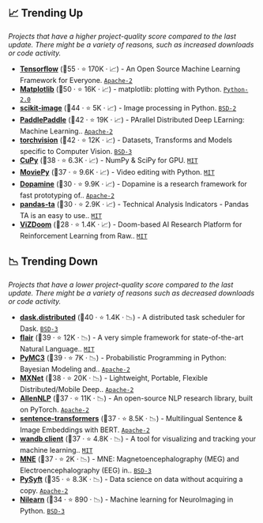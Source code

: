 ## 📈 Trending Up

_Projects that have a higher project-quality score compared to the last update. There might be a variety of reasons, such as increased downloads or code activity._

- <b><a href="https://github.com/tensorflow/tensorflow">Tensorflow</a></b> (🥇55 ·  ⭐ 170K · 📈) - An Open Source Machine Learning Framework for Everyone. <code><a href="http://bit.ly/3nYMfla">Apache-2</a></code> <code><img src="https://git.io/JLy1A" style="display:inline;" width="13" height="13"></code>
- <b><a href="https://github.com/matplotlib/matplotlib">Matplotlib</a></b> (🥇50 ·  ⭐ 16K · 📈) - matplotlib: plotting with Python. <code><a href="http://bit.ly/35wkF7y">Python-2.0</a></code>
- <b><a href="https://github.com/scikit-image/scikit-image">scikit-image</a></b> (🥇44 ·  ⭐ 5K · 📈) - Image processing in Python. <code><a href="http://bit.ly/3rqEWVr">BSD-2</a></code>
- <b><a href="https://github.com/PaddlePaddle/Paddle">PaddlePaddle</a></b> (🥈42 ·  ⭐ 19K · 📈) - PArallel Distributed Deep LEarning: Machine Learning.. <code><a href="http://bit.ly/3nYMfla">Apache-2</a></code> <code><img src="https://git.io/JLy1M" style="display:inline;" width="13" height="13"></code>
- <b><a href="https://github.com/pytorch/vision">torchvision</a></b> (🥇42 ·  ⭐ 12K · 📈) - Datasets, Transforms and Models specific to Computer Vision. <code><a href="http://bit.ly/3aKzpTv">BSD-3</a></code> <code><img src="https://git.io/JLy1Q" style="display:inline;" width="13" height="13"></code>
- <b><a href="https://github.com/cupy/cupy">CuPy</a></b> (🥇38 ·  ⭐ 6.3K · 📈) - NumPy & SciPy for GPU. <code><a href="http://bit.ly/34MBwT8">MIT</a></code>
- <b><a href="https://github.com/Zulko/moviepy">MoviePy</a></b> (🥇37 ·  ⭐ 9.6K · 📈) - Video editing with Python. <code><a href="http://bit.ly/34MBwT8">MIT</a></code>
- <b><a href="https://github.com/google/dopamine">Dopamine</a></b> (🥇30 ·  ⭐ 9.9K · 📈) - Dopamine is a research framework for fast prototyping of.. <code><a href="http://bit.ly/3nYMfla">Apache-2</a></code> <code><img src="https://git.io/JLy1A" style="display:inline;" width="13" height="13"></code>
- <b><a href="https://github.com/twopirllc/pandas-ta">pandas-ta</a></b> (🥈30 ·  ⭐ 2.9K · 📈) - Technical Analysis Indicators - Pandas TA is an easy to use.. <code><a href="http://bit.ly/34MBwT8">MIT</a></code> <code><img src="https://git.io/JLy1S" style="display:inline;" width="13" height="13"></code>
- <b><a href="https://github.com/mwydmuch/ViZDoom">ViZDoom</a></b> (🥈28 ·  ⭐ 1.4K · 📈) - Doom-based AI Research Platform for Reinforcement Learning from Raw.. <code><a href="http://bit.ly/34MBwT8">MIT</a></code>

## 📉 Trending Down

_Projects that have a lower project-quality score compared to the last update. There might be a variety of reasons such as decreased downloads or code activity._

- <b><a href="https://github.com/dask/distributed">dask.distributed</a></b> (🥇40 ·  ⭐ 1.4K · 📉) - A distributed task scheduler for Dask. <code><a href="http://bit.ly/3aKzpTv">BSD-3</a></code>
- <b><a href="https://github.com/flairNLP/flair">flair</a></b> (🥇39 ·  ⭐ 12K · 📉) - A very simple framework for state-of-the-art Natural Language.. <code><a href="http://bit.ly/34MBwT8">MIT</a></code> <code><img src="https://git.io/JLy1Q" style="display:inline;" width="13" height="13"></code>
- <b><a href="https://github.com/pymc-devs/pymc">PyMC3</a></b> (🥇39 ·  ⭐ 7K · 📉) - Probabilistic Programming in Python: Bayesian Modeling and.. <code><a href="http://bit.ly/3nYMfla">Apache-2</a></code>
- <b><a href="https://github.com/apache/incubator-mxnet">MXNet</a></b> (🥈38 ·  ⭐ 20K · 📉) - Lightweight, Portable, Flexible Distributed/Mobile Deep.. <code><a href="http://bit.ly/3nYMfla">Apache-2</a></code> <code><img src="https://git.io/JLy1X" style="display:inline;" width="13" height="13"></code>
- <b><a href="https://github.com/allenai/allennlp">AllenNLP</a></b> (🥇37 ·  ⭐ 11K · 📉) - An open-source NLP research library, built on PyTorch. <code><a href="http://bit.ly/3nYMfla">Apache-2</a></code> <code><img src="https://git.io/JLy1Q" style="display:inline;" width="13" height="13"></code>
- <b><a href="https://github.com/UKPLab/sentence-transformers">sentence-transformers</a></b> (🥇37 ·  ⭐ 8.5K · 📉) - Multilingual Sentence & Image Embeddings with BERT. <code><a href="http://bit.ly/3nYMfla">Apache-2</a></code> <code><img src="https://git.io/JLy1Q" style="display:inline;" width="13" height="13"></code>
- <b><a href="https://github.com/wandb/wandb">wandb client</a></b> (🥇37 ·  ⭐ 4.8K · 📉) - A tool for visualizing and tracking your machine learning.. <code><a href="http://bit.ly/34MBwT8">MIT</a></code>
- <b><a href="https://github.com/mne-tools/mne-python">MNE</a></b> (🥇37 ·  ⭐ 2K · 📉) - MNE: Magnetoencephalography (MEG) and Electroencephalography (EEG) in.. <code><a href="http://bit.ly/3aKzpTv">BSD-3</a></code>
- <b><a href="https://github.com/OpenMined/PySyft">PySyft</a></b> (🥇35 ·  ⭐ 8.3K · 📉) - Data science on data without acquiring a copy. <code><a href="http://bit.ly/3nYMfla">Apache-2</a></code> <code><img src="https://git.io/JLy1Q" style="display:inline;" width="13" height="13"></code>
- <b><a href="https://github.com/nilearn/nilearn">Nilearn</a></b> (🥈34 ·  ⭐ 890 · 📉) - Machine learning for NeuroImaging in Python. <code><a href="http://bit.ly/3aKzpTv">BSD-3</a></code> <code><img src="https://git.io/JLy1F" style="display:inline;" width="13" height="13"></code>

